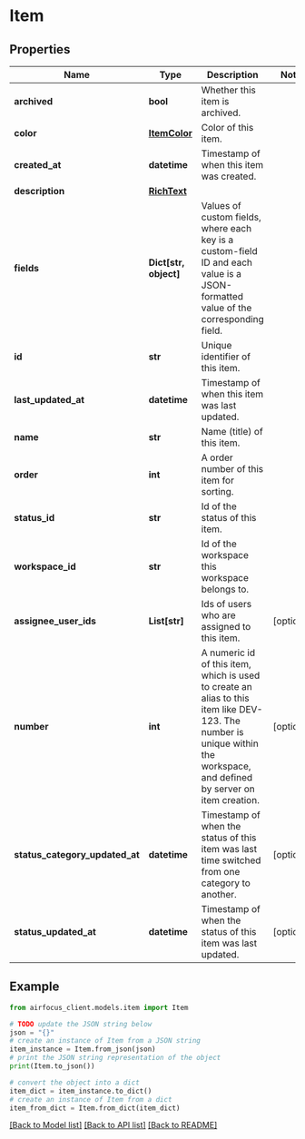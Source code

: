 # Item


## Properties

Name | Type | Description | Notes
------------ | ------------- | ------------- | -------------
**archived** | **bool** | Whether this item is archived. | 
**color** | [**ItemColor**](ItemColor.md) | Color of this item. | 
**created_at** | **datetime** | Timestamp of when this item was created. | 
**description** | [**RichText**](RichText.md) |  | 
**fields** | **Dict[str, object]** | Values of custom fields, where each key is a custom-field ID and each value is a JSON-formatted value of the corresponding field. | 
**id** | **str** | Unique identifier of this item. | 
**last_updated_at** | **datetime** | Timestamp of when this item was last updated. | 
**name** | **str** | Name (title) of this item. | 
**order** | **int** | A order number of this item for sorting. | 
**status_id** | **str** | Id of the status of this item. | 
**workspace_id** | **str** | Id of the workspace this workspace belongs to. | 
**assignee_user_ids** | **List[str]** | Ids of users who are assigned to this item. | [optional] 
**number** | **int** | A numeric id of this item, which is used to create an alias to this item like DEV-123. The number is unique within the workspace, and defined by server on item creation. | [optional] 
**status_category_updated_at** | **datetime** | Timestamp of when the status of this item was last time switched from one category to another. | [optional] 
**status_updated_at** | **datetime** | Timestamp of when the status of this item was last updated. | [optional] 

## Example

```python
from airfocus_client.models.item import Item

# TODO update the JSON string below
json = "{}"
# create an instance of Item from a JSON string
item_instance = Item.from_json(json)
# print the JSON string representation of the object
print(Item.to_json())

# convert the object into a dict
item_dict = item_instance.to_dict()
# create an instance of Item from a dict
item_from_dict = Item.from_dict(item_dict)
```
[[Back to Model list]](../README.md#documentation-for-models) [[Back to API list]](../README.md#documentation-for-api-endpoints) [[Back to README]](../README.md)


